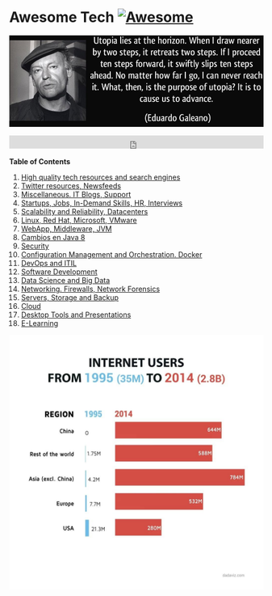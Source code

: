 # Awesome Tech [![Awesome](https://cdn.rawgit.com/sindresorhus/awesome/d7305f38d29fed78fa85652e3a63e154dd8e8829/media/badge.svg)](https://github.com/sindresorhus/awesome)

![Utopia Eduardo Galeano](images/utopia_eduardo_galeano.png)
<iframe width="100%" height="26" src="https://www.youtube.com/embed/uuvDToxhZO0?rel=0&autohide=0&amp;showinfo=0" frameborder="0" allowfullscreen></iframe>

**Table of Contents**

1. [High quality tech resources and search engines](high-quality-tech-resources.md)
2. [Twitter resources, Newsfeeds](twitter.md)
3. [Miscellaneous. IT Blogs, Support](it-blogs.md)
4. [Startups, Jobs, In-Demand Skills, HR, Interviews](startups.md)
5. [Scalability and Reliability, Datacenters](scalability.md)
6. [Linux, Red Hat, Microsoft, VMware](linux-microsoft.md)
7. [WebApp, Middleware, JVM](webapp.md)
8. [Cambios en Java 8](jvm-mem.md)
9. [Security](security.md)
10. [Configuration Management and Orchestration. Docker](config-mgmt.md)
11. [DevOps and ITIL](devops-itil.md)
12. [Software Development](sw-devel.md)
13. [Data Science and Big Data](data-science.md)
14. [Networking. Firewalls, Network Forensics](networking.md)
15. [Servers, Storage and Backup](servers-storage-backup.md)
16. [Cloud](cloud.md)
17. [Desktop Tools and Presentations](desktop-tools.md)
18. [E-Learning](e-learning.md)

[![internet users](images/internet-users.jpeg)](http://dadaviz.com/i/4164)

<!--
<iframe width="100%" height="450" scrolling="no" frameborder="no" src="https://w.soundcloud.com/player/?url=https%3A//api.soundcloud.com/tracks/92762653&amp;auto_play=false&amp;hide_related=false&amp;show_comments=true&amp;show_user=true&amp;show_reposts=false&amp;visual=true"></iframe>
-->

